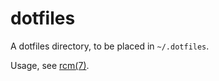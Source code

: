 # dotfiles

A dotfiles directory, to be placed in `~/.dotfiles`.

Usage, see [rcm(7)](http://thoughtbot.github.io/rcm/rcm.7.html).
